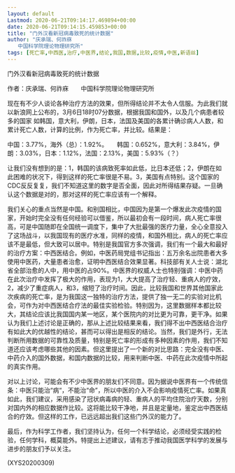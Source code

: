```yaml
---
layout: default
Lastmod: 2020-06-21T09:14:17.469894+00:00
date: 2020-06-21T09:14:15.459853+00:00
title: "门外汉看新冠病毒致死的统计数据"
author: "庆承瑞、何祚庥
　　中国科学院理论物理研究所"
tags: [死亡率,中西医,治疗,中医界,结论,我国,数据,比较,疫情,中医,新语丝]
---
```


门外汉看新冠病毒致死的统计数据

作者：庆承瑞、何祚庥　　中国科学院理论物理研究所

现在有不少人谈论各种治疗方法的效果，但所得结论并不太令人信服。为此我们就以新浪网上公布的，3月6日18时07分数据，根据我国和国外，以及几个病患者较多的国家 如韩国，意大利，伊朗，日本，法国及美国的各累计确诊病人人数，和累计死亡人数，计算的比例，作为死亡率，并比较。结果是：

中国：3.77%，海外（总）：1.92%。　　韩国：0.652%，意大利：3.84%，伊朗：3.03%，日本：1.12%，法国：2.13%，美国：5.93%（？）

让我们没有想到的是：1，韩国的该病致死率如此低，比日本还低；2，伊朗在如此困难的状况下，得到这样的死亡率很是不易。3，美国有点特别。这个国家的CDC反反复复，我们不知道这里的数字是否全面，因此对所得结果存疑。一旦确认这个数据是对的，那对这样的死亡率应该有一个解释。

我们关心的重点当然是中国。和别国相比，中国因为是第一个爆发此次疫情的国家，开始时完全没有任何经验可以借鉴，所以最初会有一段时间，病人死亡率很高，可是中国随即在全国统一调度下，集中了大批最强的医疗力量，全心全意投入了这场战斗，以我国现有的医疗水准，同样的疫情，和国外相比，病人的死亡率应该不是最低，但大致可以居中。特别是我国官方多次强调，我们有一个最大和最好的治疗方案：中西医结合。例如，中医药局党组书记指出：五万余名出院患者大多使用中医药，大量患者治愈，证明中西医结合效果显著。科技部有关人士说：湖北省全部治愈的人中，用中医的占90%。中医界的权威人士也特别强调：中医中药在此次治疗中发挥了极大的作用，表现为1，大大提高了治疗轻、重病人的疗效，2，减少了重症病人，和3，缩短了治疗时间。因此，比较我国和世界其他国家此次疾病的死亡率，是为我国这一独特的治疗方法，提供了独一无二的实验对比机会，可作为对中西医结合疗法的最佳实验检验。特别因为，这里数据样本都比较大，其结论应该比我国国内某一地区，某个医院内的对比更为可靠，更干净。如果认为我们上述讨论是正确的，那从上述比较结果来看，我们得不出中西医结合治疗有如此大的优越性的结论，甚而可以得出是相反的结论。当然，我们是外行，无法判断所用数据的可靠性及质量，特别是死亡率的形成有多种因素的作用，我们不知道还应该考虑哪些其他的因素。但这里提出了一个新的对比思路：完全没有中医、中药介入的国外数据，和国内数据的比较，用来判断中医、中药在此次疫情中所起的真实作用。

对以上讨论，可能会有不少中医界的朋友们不同意。因为据说中医界有一个传统信条：中医只能治“病“，不能治“命”，所以中医的介入不会影响疫情死亡率。如果真如此，我们建议，采用感染了冠状病毒病的轻、重病人的平均住院治疗天数，分别对国内外的相应数据作比较。这将能比较干净地，并且是定量地，鉴定出中西医结合的疗效。但这样的工作，已远远超出我们这些门外汉的能力了。

最后，作为科学工作者，我们坚持认为，任何一个科学结论，必须经受实践的检验，任何学科，概莫能外。特提出上述建议，请有志于推动我国医学科学的发展与进步的朋友们予以关注。

(XYS20200309)

